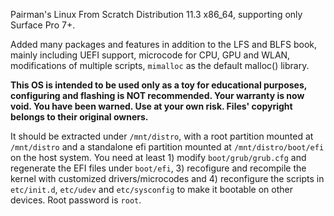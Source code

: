 Pairman's Linux From Scratch Distribution 11.3 x86_64, supporting only Surface Pro 7+.

Added many packages and features in addition to the LFS and BLFS book, mainly including UEFI support, microcode for CPU, GPU and WLAN, modifications of multiple scripts, ```mimalloc``` as the default malloc() library.

**This OS is intended to be used only as a toy for educational purposes, configuring and flashing is NOT recommended. Your warranty is now void. You have been warned. Use at your own risk. Files' copyright belongs to their original owners.**

It should be extracted under ```/mnt/distro```, with a root partition mounted at ```/mnt/distro``` and a standalone efi partition mounted at ```/mnt/distro/boot/efi``` on the host system. You need at least 1) modify ```boot/grub/grub.cfg``` and regenerate the EFI files under ```boot/efi```, 3) recofigure and recompile the kernel with customized drivers/microcodes and 4) reconfigure the scripts in ```etc/init.d```, ```etc/udev``` and ```etc/sysconfig``` to make it bootable on other devices. Root password is ```root```.
